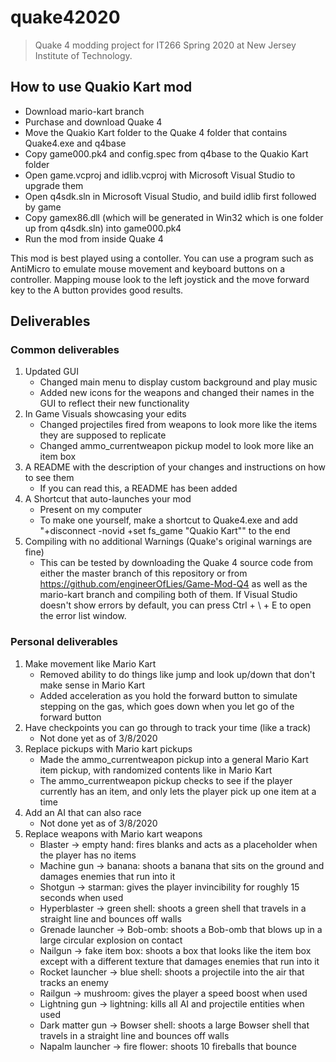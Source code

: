 # quake42020

> Quake 4 modding project for IT266 Spring 2020 at New Jersey Institute of Technology.

## How to use Quakio Kart mod

* Download mario-kart branch
* Purchase and download Quake 4
* Move the Quakio Kart folder to the Quake 4 folder that contains Quake4.exe and q4base
* Copy game000.pk4 and config.spec from q4base to the Quakio Kart folder
* Open game.vcproj and idlib.vcproj with Microsoft Visual Studio to upgrade them
* Open q4sdk.sln in Microsoft Visual Studio, and build idlib first followed by game
* Copy gamex86.dll (which will be generated in Win32 which is one folder up from q4sdk.sln) into game000.pk4
* Run the mod from inside Quake 4

This mod is best played using a contoller. You can use a program such as AntiMicro to emulate mouse movement and keyboard buttons on a controller. Mapping mouse look to the left joystick and the move forward key to the A button provides good results.

## Deliverables

### Common deliverables
1. Updated GUI
    * Changed main menu to display custom background and play music
    * Added new icons for the weapons and changed their names in the GUI to reflect their new functionality
2. In Game Visuals showcasing your edits
    * Changed projectiles fired from weapons to look more like the items they are supposed to replicate
    * Changed ammo_currentweapon pickup model to look more like an item box
3. A README with the description of your changes and instructions on how to see them
    * If you can read this, a README has been added
4. A Shortcut that auto-launches your mod
    * Present on my computer
    * To make one yourself, make a shortcut to Quake4.exe and add "+disconnect -novid +set fs_game "Quakio Kart"" to the end
5. Compiling with no additional Warnings (Quake's original warnings are fine)
    * This can be tested by downloading the Quake 4 source code from either the master branch of this repository or from https://github.com/engineerOfLies/Game-Mod-Q4 as well as the mario-kart branch and compiling both of them. If Visual Studio doesn't show errors by default, you can press Ctrl + \ + E to open the error list window.

### Personal deliverables
1. Make movement like Mario Kart
    * Removed ability to do things like jump and look up/down that don't make sense in Mario Kart
    * Added acceleration as you hold the forward button to simulate stepping on the gas, which goes down when you let go of the forward button
2. Have checkpoints you can go through to track your time (like a track)
    * Not done yet as of 3/8/2020
3. Replace pickups with Mario kart pickups
    * Made the ammo_currentweapon pickup into a general Mario Kart item pickup, with randomized contents like in Mario Kart
    * The ammo_currentweapon pickup checks to see if the player currently has an item, and only lets the player pick up one item at a time
4. Add an AI that can also race
    * Not done yet as of 3/8/2020
5. Replace weapons with Mario kart weapons
    * Blaster -> empty hand: fires blanks and acts as a placeholder when the player has no items
    * Machine gun -> banana: shoots a banana that sits on the ground and damages enemies that run into it
    * Shotgun -> starman: gives the player invincibility for roughly 15 seconds when used
    * Hyperblaster -> green shell: shoots a green shell that travels in a straight line and bounces off walls
    * Grenade launcher -> Bob-omb: shoots a Bob-omb that blows up in a large circular explosion on contact
    * Nailgun -> fake item box: shoots a box that looks like the item box except with a different texture that damages enemies that run into it
    * Rocket launcher -> blue shell: shoots a projectile into the air that tracks an enemy
    * Railgun -> mushroom: gives the player a speed boost when used
    * Lightning gun -> lightning: kills all AI and projectile entities when used
    * Dark matter gun -> Bowser shell: shoots a large Bowser shell that travels in a straight line and bounces off walls
    * Napalm launcher -> fire flower: shoots 10 fireballs that bounce

